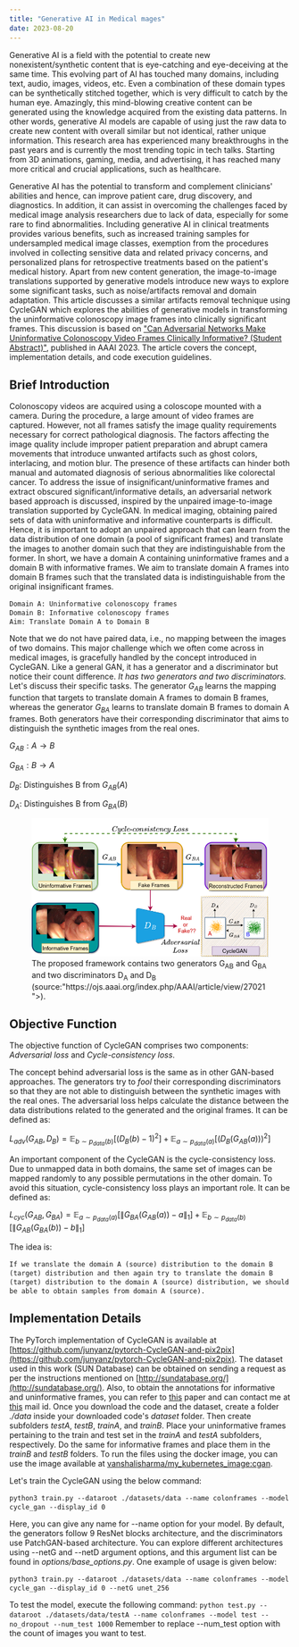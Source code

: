 ```yaml
---
title: "Generative AI in Medical mages"
date: 2023-08-20
---
```


Generative AI is a field with the potential to create new nonexistent/synthetic content that is eye-catching and eye-deceiving at the same time. This evolving part of AI has touched many domains, including text, audio, images, videos, etc. Even a combination of these domain types can be synthetically stitched together, which is very difficult to catch by the human eye. Amazingly, this mind-blowing creative content can be generated using the knowledge acquired from the existing data patterns. In other words, generative AI models are capable of using just the raw data to create new content with overall similar but not identical, rather unique information. This research area has experienced many breakthroughs in the past years and is currently the most trending topic in tech talks. Starting from 3D animations, gaming, media, and advertising, it has reached many more critical and crucial applications, such as healthcare.

Generative AI has the potential to transform and complement clinicians' abilities and hence, can improve patient care, drug discovery, and diagnostics. In addition, it can assist in overcoming the challenges faced by medical image analysis researchers due to lack of data, especially for some rare to find abnormalities. Including generative AI in clinical treatments provides various benefits, such as increased training samples for undersampled medical image classes, exemption from the procedures involved in collecting sensitive data and related privacy concerns, and personalized plans for retrospective treatments based on the patient's medical history. Apart from new content generation, the image-to-image translations supported by generative models introduce new ways to explore some significant tasks, such as noise/artifacts removal and domain adaptation. This article discusses a similar artifacts removal technique using CycleGAN which explores the abilities of generative models in transforming the uninformative colonoscopy image frames into clinically significant frames. This discussion is based on ["Can Adversarial Networks Make Uninformative Colonoscopy Video Frames Clinically Informative? (Student Abstract)"](https://ojs.aaai.org/index.php/AAAI/article/view/27021), published in AAAI 2023. The article covers the concept, implementation details, and code execution guidelines.

## Brief Introduction 

Colonoscopy videos are acquired using a coloscope mounted with a camera. During the procedure, a large amount of video frames are captured. However, not all frames satisfy the image quality requirements necessary for correct pathological diagnosis. The factors affecting the image quality include improper patient preparation and abrupt camera movements that introduce unwanted artifacts such as ghost colors, interlacing, and motion blur. The presence of these artifacts can hinder both manual and automated diagnosis of serious abnormalities like colorectal cancer. To address the issue of insignificant/uninformative frames and  extract obscured significant/informative details, an adversarial network based approach is discussed, inspired by the unpaired image-to-image translation supported by CycleGAN. In medical imaging, obtaining paired sets of data with uninformative and informative counterparts is difficult. Hence, it is important to adopt an unpaired approach that can learn from the data distribution of one domain (a pool of significant frames) and translate the images to another domain such that they are indistinguishable from the former. In short, we have a domain A containing uninformative frames and a domain B with informative frames. We aim to translate domain A frames into domain B frames such that the translated data is indistinguishable from the original insignificant frames.

```
Domain A: Uninformative colonoscopy frames
Domain B: Informative colonoscopy frames
Aim: Translate Domain A to Domain B
```
Note that we do not have paired data, i.e., no mapping between the images of two domains. This major challenge which we often come across in medical images, is gracefully handled by the concept introduced in CycleGAN. Like a general GAN, it has a generator and a discriminator but notice their count difference. *It has two generators and two discriminators.* Let's discuss their specific tasks.
The generator $` G_{AB} `$ learns the mapping function that targets to translate domain A frames to domain B frames, whereas the generator $` G_{BA} `$ learns to translate domain B frames to domain A frames. Both generators have their corresponding discriminator that aims to distinguish the synthetic images from the real ones.


$` G_{AB}: A \rightarrow B `$ 

$` G_{BA}: B \rightarrow A `$ 

$`D_B:`$ Distinguishes B from $` G_{AB}(A) `$ 

$` D_A `$: Distinguishes B from $` G_{BA}(B)`$

<figure>
  <img src="./cyclegan_diag.png" alt="CycleGAN">
  <figcaption>The proposed framework contains two generators G<sub>AB</sub> and G<sub>BA</sub> and two discriminators D<sub>A</sub> and D<sub>B</sub> (source:"https://ojs.aaai.org/index.php/AAAI/article/view/27021">).</figcaption>
</figure>



## Objective Function
The objective function of CycleGAN comprises two components: *Adversarial loss* and *Cycle-consistency loss*.

The concept behind adversarial loss is the same as in other GAN-based approaches. The generators try to *fool* their corresponding discriminators so that they are not able to distinguish between the synthetic images with the real ones. The adversarial loss helps calculate the distance between the data distributions related to the generated and the original frames. It can be defined as:

$`
L_{adv}(G_{AB}, D_B) = \mathbb{E}_{b\sim p_{data}(b)}[(D_B (b)-1)^2] + \mathbb{E}_{a\sim p_{data}(a)}[(D_B(G_{AB}(a)))^2]
`$

An important component of the CycleGAN is the cycle-consistency loss. Due to unmapped data in both domains, the same set of images can be mapped randomly to any possible permutations in the other domain. To avoid this situation, cycle-consistency loss plays an important role. It can be defined as:

$`
L_{cyc}(G_{AB}, G_{BA}) = \mathbb{E}_{a\sim p_{data}(a)}[\lVert G_{BA}(G_{AB}(a))-a\rVert_1] + \mathbb{E}_{b\sim p_{data}(b)}[\lVert G_{AB}(G_{BA}(b))-b\rVert_1]
`$


The idea is:

```
If we translate the domain A (source) distribution to the domain B (target) distribution and then again try to translate the domain B (target) distribution to the domain A (source) distribution, we should be able to obtain samples from domain A (source). 
```

## Implementation Details
The PyTorch implementation of CycleGAN is available at [https://github.com/junyanz/pytorch-CycleGAN-and-pix2pix](https://github.com/junyanz/pytorch-CycleGAN-and-pix2pix). The dataset used in this work (SUN Database) can be obtained on sending a request as per the instructions mentioned on [http://sundatabase.org/](http://sundatabase.org/). Also, to obtain the annotations for informative and uninformative frames, you can refer to [this](https://ieeexplore.ieee.org/abstract/document/10017475/) paper and can contact me at [this](mailto:vanshalisharma@iitg.ac.in)
mail id. 
Once you download the code and the dataset, create a folder *./data* inside your downloaded code's *dataset* folder. Then create subfolders *testA*, *testB*, *trainA*, and *trainB*. Place your uninformative frames pertaining to the train and test set in the *trainA* and *testA* subfolders, respectively. Do the same for informative frames and place them in the *trainB* and *testB* folders. 
To run the files using the docker image, you can use the image available at [vanshalisharma/my_kubernetes_image:cgan](vanshalisharma/my_kubernetes_image:cgan). 

Let's train the CycleGAN using the below command:
```
python3 train.py --dataroot ./datasets/data --name colonframes --model cycle_gan --display_id 0
```
Here, you can give any name for --name option for your model. By default, the generators follow 9 ResNet blocks architecture, and the discriminators use PatchGAN-based architecture. You can explore different architectures using --netG and --netD argument options, and this argument list can be found in *options/base_options.py*. One example of usage is given below:

```
python3 train.py --dataroot ./datasets/data --name colonframes --model cycle_gan --display_id 0 --netG unet_256 
```

To test the model, execute the following command:
``
python test.py --dataroot ./datasets/data/testA --name colonframes --model test --no_dropout --num_test 1000
``
Remember to replace --num_test option with the count of images you want to test. 





